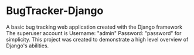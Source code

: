 # BugTracker-Django
A basic bug tracking web application created with the Django framework
The superuser account is Username: "admin" Password: "password" for simplicity. This project was created to demonstrate a high level overview of Django's abilities.
